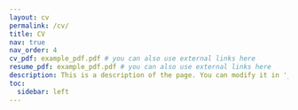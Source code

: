 ```yaml
---
layout: cv
permalink: /cv/
title: CV
nav: true
nav_order: 4
cv_pdf: example_pdf.pdf # you can also use external links here
resume_pdf: example_pdf.pdf # you can also use external links here
description: This is a description of the page. You can modify it in '_pages/cv.md'. You can also change or remove the top pdf download button.
toc:
  sidebar: left
---
```

